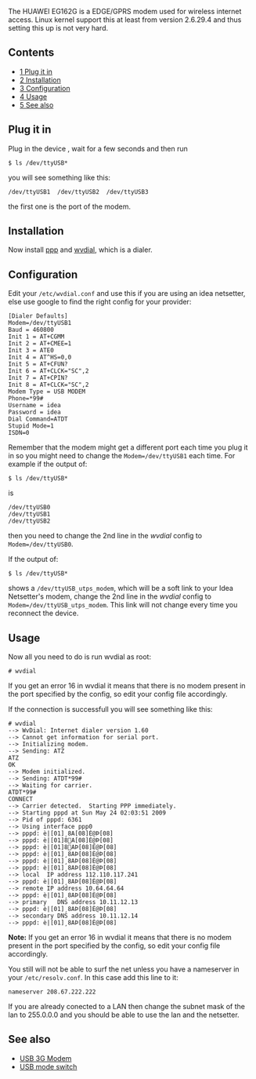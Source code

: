The HUAWEI EG162G is a EDGE/GPRS modem used for wireless internet access. Linux kernel support this at least from version 2.6.29.4 and thus setting this up is not very hard.

## Contents

*   [1 Plug it in](#Plug_it_in)
*   [2 Installation](#Installation)
*   [3 Configuration](#Configuration)
*   [4 Usage](#Usage)
*   [5 See also](#See_also)

## Plug it in

Plug in the device , wait for a few seconds and then run

```
$ ls /dev/ttyUSB*

```

you will see something like this:

```
/dev/ttyUSB1  /dev/ttyUSB2  /dev/ttyUSB3

```

the first one is the port of the modem.

## Installation

Now install [ppp](https://www.archlinux.org/packages/?name=ppp) and [wvdial](/index.php/Wvdial "Wvdial"), which is a dialer.

## Configuration

Edit your `/etc/wvdial.conf` and use this if you are using an idea netsetter, else use google to find the right config for your provider:

```
[Dialer Defaults]
Modem=/dev/ttyUSB1
Baud = 460800
Init 1 = AT+CGMM
Init 2 = AT+CMEE=1
Init 3 = ATE0
Init 4 = AT^HS=0,0
Init 5 = AT+CFUN?
Init 6 = AT+CLCK="SC",2
Init 7 = AT+CPIN?
Init 8 = AT+CLCK="SC",2
Modem Type = USB MODEM
Phone=*99#
Username = idea
Password = idea
Dial Command=ATDT
Stupid Mode=1
ISDN=0

```

Remember that the modem might get a different port each time you plug it in so you might need to change the `Modem=/dev/ttyUSB1` each time. For example if the output of:

```
$ ls /dev/ttyUSB*

```

is

```
/dev/ttyUSB0
/dev/ttyUSB1
/dev/ttyUSB2

```

then you need to change the 2nd line in the *wvdial* config to `Modem=/dev/ttyUSB0`.

If the output of:

```
$ ls /dev/ttyUSB*

```

shows a `/dev/ttyUSB_utps_modem`, which will be a soft link to your Idea Netsetter's modem, change the 2nd line in the *wvdial* config to `Modem=/dev/ttyUSB_utps_modem`. This link will not change every time you reconnect the device.

## Usage

Now all you need to do is run wvdial as root:

```
# wvdial

```

If you get an error 16 in wvdial it means that there is no modem present in the port specified by the config, so edit your config file accordingly.

If the connection is successfull you will see something like this:

```
# wvdial
--> WvDial: Internet dialer version 1.60
--> Cannot get information for serial port.
--> Initializing modem.
--> Sending: ATZ
ATZ
OK
--> Modem initialized.
--> Sending: ATDT*99#
--> Waiting for carrier.
ATDT*99#
CONNECT
--> Carrier detected.  Starting PPP immediately.
--> Starting pppd at Sun May 24 02:03:51 2009
--> Pid of pppd: 6361
--> Using interface ppp0
--> pppd: è|[01]¸8A[08]È@Þ[08]
--> pppd: è|[01]޸8A[08]È@Þ[08]
--> pppd: è|[01]޸8AÞ[08]È@Þ[08]
--> pppd: è|[01]¸8AÞ[08]È@Þ[08]
--> pppd: è|[01]¸8AÞ[08]È@Þ[08]
--> pppd: è|[01]¸8AÞ[08]È@Þ[08]
--> local  IP address 112.110.117.241
--> pppd: è|[01]¸8AÞ[08]È@Þ[08]
--> remote IP address 10.64.64.64
--> pppd: è|[01]¸8AÞ[08]È@Þ[08]
--> primary   DNS address 10.11.12.13
--> pppd: è|[01]¸8AÞ[08]È@Þ[08]
--> secondary DNS address 10.11.12.14
--> pppd: è|[01]¸8AÞ[08]È@Þ[08] 

```

**Note:** If you get an error 16 in wvdial it means that there is no modem present in the port specified by the config, so edit your config file accordingly.

You still will not be able to surf the net unless you have a nameserver in your `/etc/resolv.conf`. In this case add this line to it:

```
nameserver 208.67.222.222

```

If you are already conected to a LAN then change the subnet mask of the lan to 255.0.0.0 and you should be able to use the lan and the netsetter.

## See also

*   [USB 3G Modem](/index.php/USB_3G_Modem "USB 3G Modem")
*   [USB mode switch](/index.php/USB_3G_Modem#Mode_switching "USB 3G Modem")